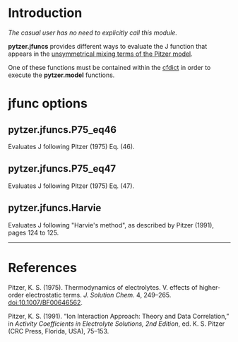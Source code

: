 # Introduction

*The casual user has no need to explicitly call this module.*

**pytzer.jfuncs** provides different ways to evaluate the J function that appears in the [unsymmetrical mixing terms of the Pitzer model](../../modules/model/#etheta).

One of these functions must be contained within the [cfdict](../cfdicts) in order to execute the **pytzer.model** functions.

# jfunc options

## pytzer.jfuncs.P75_eq46

Evaluates J following Pitzer (1975) Eq. (46).

## pytzer.jfuncs.P75_eq47

Evaluates J following Pitzer (1975) Eq. (47).

## pytzer.jfuncs.Harvie

Evaluates J following "Harvie's method", as described by Pitzer (1991), pages 124 to 125.

<hr />

# References

Pitzer, K. S. (1975). Thermodynamics of electrolytes. V. effects of higher-order electrostatic terms. *J. Solution Chem.* 4, 249–265. [doi:10.1007/BF00646562](https://doi.org/10.1007/BF00646562).

Pitzer, K. S. (1991). “Ion Interaction Approach: Theory and Data Correlation,” in *Activity Coefficients in Electrolyte Solutions, 2nd Edition*, ed. K. S. Pitzer (CRC Press, Florida, USA), 75–153.

